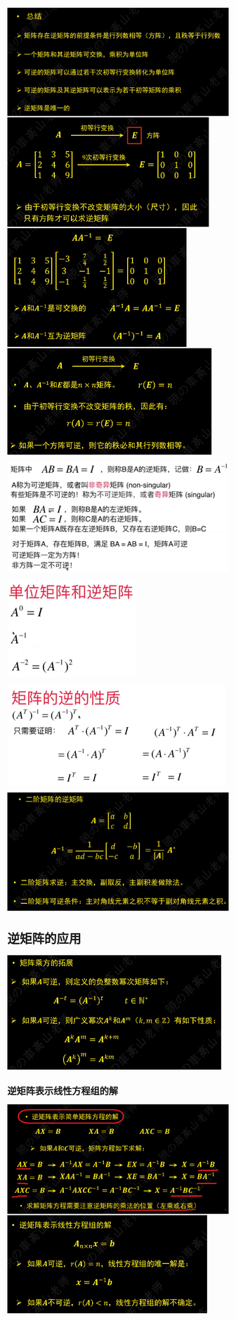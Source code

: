 ![](../photo/Pasted%20image%2020240617111615.png)
![](../photo/Pasted%20image%2020240617111723.png)
![](../photo/Pasted%20image%2020240617111742.png)
![](../photo/Pasted%20image%2020240617111658.png)

![](../photo/Pasted%20image%2020240208211421.png)

![](../photo/Pasted%20image%2020240208211516.png)

![](../photo/Pasted%20image%2020240208211652.png)

![](../photo/Pasted%20image%2020240617112939.png)
# 逆矩阵的应用

![](../photo/Pasted%20image%2020240617112912.png)
## 逆矩阵表示线性方程组的解
![](../photo/Pasted%20image%2020240617112805.png)
![](../photo/Pasted%20image%2020240617112535.png)